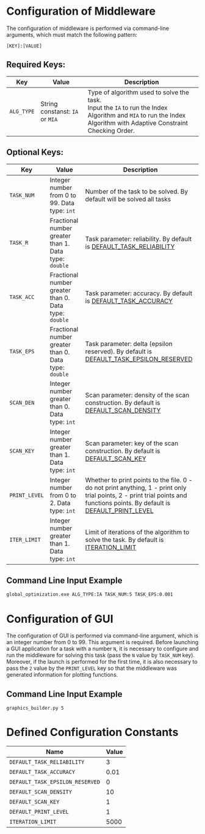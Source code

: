 # Configuration of Middleware
The configuration of middleware is performed via command-line arguments, which must match the following pattern:
```
[KEY]:[VALUE]
```
## Required Keys:
| Key        | Value           | Description |
| ---------- |---------------- | ----------- |
| `ALG_TYPE` | String constanst: `IA` or `MIA` | Type of algorithm used to solve the task.<br />Input the `IA` to run the Index Algorithm and `MIA` to run the Index Algorithm with Adaptive Constraint Checking Order. |

## Optional Keys:
| Key        | Value           | Description |
| ---------- |---------------- |------------ |
| `TASK_NUM` | Integer number from 0 to 99. Data type: `int` | Number of the task to be solved. By default will be solved all tasks |
| `TASK_R`   | Fractional number greater than 1. Data type: `double` | Task parameter: reliability. By default is [DEFAULT_TASK_RELIABILITY](#defined-configuration-constants) |
| `TASK_ACC` | Fractional number greater than 0. Data type: `double` | Task parameter: accuracy. By default is [DEFAULT_TASK_ACCURACY](#defined-configuration-constants) |
| `TASK_EPS` | Fractional number greater than 0. Data type: `double` | Task parameter: delta (epsilon reserved). By default is [DEFAULT_TASK_EPSILON_RESERVED](#defined-configuration-constants) |
| `SCAN_DEN` | Integer number greater than 0. Data type: `int` | Scan parameter: density of the scan construction. By default is [DEFAULT_SCAN_DENSITY](#defined-configuration-constants) |
| `SCAN_KEY` | Integer number greater than 1. Data type: `int` | Scan parameter: key of the scan construction. By default is [DEFAULT_SCAN_KEY](#defined-configuration-constants) |
| `PRINT_LEVEL` | Integer number from 0 to 2. Data type: `int` | Whether to print points to the file. 0 - do not print anything, 1 - print only trial points, 2 - print trial points and functions points. By default is [DEFAULT_PRINT_LEVEL](#defined-configuration-constants) |
| `ITER_LIMIT` | Integer number greater than 1. Data type: `int` | Limit of iterations of the algorithm to solve the task. By default is [ITERATION_LIMIT](#defined-configuration-constants) |

## Command Line Input Example
```
global_optimization.exe ALG_TYPE:IA TASK_NUM:5 TASK_EPS:0.001
```

# Configuration of GUI
The configuration of GUI is performed via command-line argument, which is an integer number from 0 to 99. This argument is required.
Before launching a GUI application for a task with a number `N`, it is necessary to configure and run the middleware for solving this task (pass the `N` value by `TASK_NUM` key). Moreover, if the launch is performed for the first time, it is also necessary to pass the `2` value by the `PRINT_LEVEL` key so that the middleware was generated information for plotting functions.

## Command Line Input Example
```
graphics_builder.py 5
```

# Defined Configuration Constants
| Name                            | Value  |
| ------------------------------- |------- |
| `DEFAULT_TASK_RELIABILITY`      | 3      | 
| `DEFAULT_TASK_ACCURACY`         | 0.01   | 
| `DEFAULT_TASK_EPSILON_RESERVED` | 0      |
| `DEFAULT_SCAN_DENSITY`          | 10     | 
| `DEFAULT_SCAN_KEY`              | 1      |
| `DEFAULT_PRINT_LEVEL`           | 1      |
| `ITERATION_LIMIT`               | 5000   |
